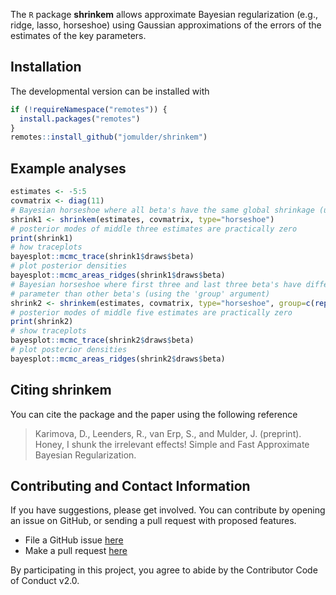 

The `R` package **shrinkem** allows approximate Bayesian regularization
(e.g., ridge, lasso, horseshoe) using Gaussian approximations of the errors of the estimates of the key parameters.

## Installation

The developmental version can be installed with

``` r
if (!requireNamespace("remotes")) { 
  install.packages("remotes")   
}   
remotes::install_github("jomulder/shrinkem")
```

## Example analyses

``` r
estimates <- -5:5
covmatrix <- diag(11)
# Bayesian horseshoe where all beta's have the same global shrinkage (using default 'group' argument)
shrink1 <- shrinkem(estimates, covmatrix, type="horseshoe")
# posterior modes of middle three estimates are practically zero
print(shrink1)
# how traceplots
bayesplot::mcmc_trace(shrink1$draws$beta)
# plot posterior densities
bayesplot::mcmc_areas_ridges(shrink1$draws$beta)
# Bayesian horseshoe where first three and last three beta's have different global shrinkage
# parameter than other beta's (using the 'group' argument)
shrink2 <- shrinkem(estimates, covmatrix, type="horseshoe", group=c(rep(1,3),rep(2,5),rep(1,3)))
# posterior modes of middle five estimates are practically zero
print(shrink2)
# show traceplots
bayesplot::mcmc_trace(shrink2$draws$beta)
# plot posterior densities
bayesplot::mcmc_areas_ridges(shrink2$draws$beta)
```


## Citing **shrinkem**

You can cite the package and the paper using the following reference

> Karimova, D., Leenders, R., van Erp, S., and Mulder, J. (preprint). Honey, I shunk the irrelevant
effects! Simple and Fast Approximate Bayesian Regularization. 

## Contributing and Contact Information

If you have suggestions, please get involved. You can contribute by opening an
issue on GitHub, or sending a pull request with proposed features.

  - File a GitHub issue [here](https://github.com/jomulder/shrinkem)
  - Make a pull request [here](https://github.com/jomulder/shrinkem/pulls)

By participating in this project, you agree to abide by the Contributor
Code of Conduct v2.0.
